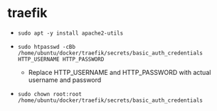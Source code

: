 # traefik

 - `sudo apt -y install apache2-utils`
 - `sudo htpasswd -cBb /home/ubuntu/docker/traefik/secrets/basic_auth_credentials HTTP_USERNAME HTTP_PASSWORD`
   - Replace HTTP_USERNAME and HTTP_PASSWORD with actual username and password

- `sudo chown root:root /home/ubuntu/docker/traefik/secrets/basic_auth_credentials`
